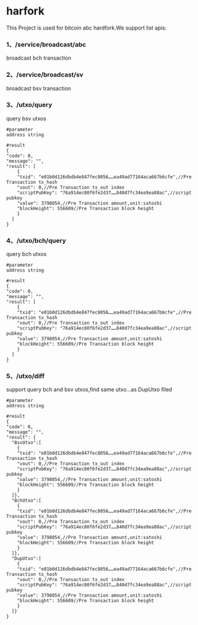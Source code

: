 # harfork

This Project is used for bitcoin abc hardfork.We support list apis:
    
### 1、/service/broadcast/abc
broadcast bch transaction

### 2、/service/broadcast/sv
broadcast bsv transaction

### 3、/utxo/query
query bsv utxos
  
    #parameter
    address string
    
    #result
    {
    "code": 0,
    "message": "",
    "result": [
        {
        "txid": "e01b0d126dbdb4e847fec8056……ea49ad77164aca667b6cfe",//Pre Transaction tx_hash
        "vout": 0,//Pre Transaction tx_out index
        "scriptPubKey": "76a914ec80f6fe2d37……840d7fc34ea9ea88ac",//script pubkey
        "value": 3798054,//Pre Transaction amount,unit:satoshi
        "blockHeight": 556609//Pre Transaction block height
        }
      ]
    }

### 4、/utxo/bch/query
query bch utxos
  
    #parameter
    address string
    
    #result
    {
    "code": 0,
    "message": "",
    "result": [
        {
        "txid": "e01b0d126dbdb4e847fec8056……ea49ad77164aca667b6cfe",//Pre Transaction tx_hash
        "vout": 0,//Pre Transaction tx_out index
        "scriptPubKey": "76a914ec80f6fe2d37……840d7fc34ea9ea88ac",//script pubkey
        "value": 3798054,//Pre Transaction amount,unit:satoshi
        "blockHeight": 556609//Pre Transaction block height
        }
      ]
    }
    
### 5、/utxo/diff
support query bch and bsv utxos,find same utxo...as DupUtxo filed
  
    #parameter
    address string
    
    #result
    {
    "code": 0,
    "message": "",
    "result": {
      "BsvUtxo":[
        {
        "txid": "e01b0d126dbdb4e847fec8056……ea49ad77164aca667b6cfe",//Pre Transaction tx_hash
        "vout": 0,//Pre Transaction tx_out index
        "scriptPubKey": "76a914ec80f6fe2d37……840d7fc34ea9ea88ac",//script pubkey
        "value": 3798054,//Pre Transaction amount,unit:satoshi
        "blockHeight": 556609//Pre Transaction block height
        }
      ]},
      "BchUtxo":[
        {
        "txid": "e01b0d126dbdb4e847fec8056……ea49ad77164aca667b6cfe",//Pre Transaction tx_hash
        "vout": 0,//Pre Transaction tx_out index
        "scriptPubKey": "76a914ec80f6fe2d37……840d7fc34ea9ea88ac",//script pubkey
        "value": 3798054,//Pre Transaction amount,unit:satoshi
        "blockHeight": 556609//Pre Transaction block height
        }
      ]},
      "DupUtxo":[
        {
        "txid": "e01b0d126dbdb4e847fec8056……ea49ad77164aca667b6cfe",//Pre Transaction tx_hash
        "vout": 0,//Pre Transaction tx_out index
        "scriptPubKey": "76a914ec80f6fe2d37……840d7fc34ea9ea88ac",//script pubkey
        "value": 3798054,//Pre Transaction amount,unit:satoshi
        "blockHeight": 556609//Pre Transaction block height
        }
      ]}
    }
    
